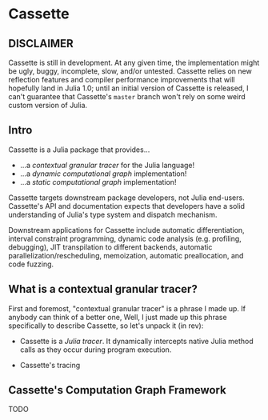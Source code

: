 # Cassette

## DISCLAIMER

Cassette is still in development. At any given time, the implementation might be ugly,
buggy, incomplete, slow, and/or untested. Cassette relies on new reflection features and
compiler performance improvements that will hopefully land in Julia 1.0; until an initial
version of Cassette is released, I can't guarantee that Cassette's `master` branch won't
rely on some weird custom version of Julia.

## Intro

Cassette is a Julia package that provides...

- ...a *contextual granular tracer* for the Julia language!
- ...a *dynamic computational graph* implementation!
- ...a *static computational graph* implementation!

Cassette targets downstream package developers, not Julia end-users. Cassette's API and
documentation expects that developers have a solid understanding of Julia's type system
and dispatch mechanism.

Downstream applications for Cassette include automatic differentiation, interval constraint
programming, dynamic code analysis (e.g. profiling, debugging), JIT transpilation to
different backends, automatic parallelization/rescheduling, memoization, automatic
preallocation, and code fuzzing.

## What is a contextual granular tracer?

First and foremost, "contextual granular tracer" is a phrase I made up. If anybody can think
of a better one,
Well, I just made up this phrase specifically to
describe Cassette, so let's unpack it (in rev):

- Cassette is a *Julia tracer*. It dynamically intercepts native Julia method calls as they occur
during program execution.

- Cassette's tracing

## Cassette's Computation Graph Framework

TODO
